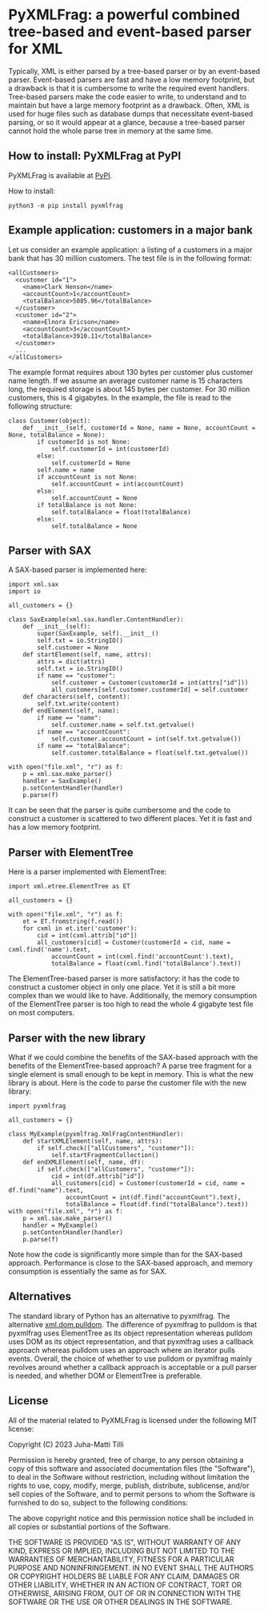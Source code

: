 # PyXMLFrag: a powerful combined tree-based and event-based parser for XML

Typically, XML is either parsed by a tree-based parser or by an event-based parser. Event-based parsers are fast and have a low memory footprint, but a drawback is that it is cumbersome to write the required event handlers. Tree-based parsers make the code easier to write, to understand and to maintain but have a large memory footprint as a drawback. Often, XML is used for huge files such as database dumps that necessitate event-based parsing, or so it would appear at a glance, because a tree-based parser cannot hold the whole parse tree in memory at the same time.

## How to install: PyXMLFrag at PyPI

PyXMLFrag is available at [PyPI](https://test.pypi.org/project/pyxmlfrag/).

How to install:
```
python3 -m pip install pyxmlfrag
```

## Example application: customers in a major bank

Let us consider an example application: a listing of a customers in a major bank that has 30 million customers. The test file is in the following format:

```
<allCustomers>
  <customer id="1">
    <name>Clark Henson</name>
    <accountCount>1</accountCount>
    <totalBalance>5085.96</totalBalance>
  </customer>
  <customer id="2">
    <name>Elnora Ericson</name>
    <accountCount>3</accountCount>
    <totalBalance>3910.11</totalBalance>
  </customer>
  ...
</allCustomers>
```

The example format requires about 130 bytes per customer plus customer name length. If we assume an average customer name is 15 characters long, the required storage is about 145 bytes per customer. For 30 million customers, this is 4 gigabytes. In the example, the file is read to the following structure:

```
class Customer(object):
    def __init__(self, customerId = None, name = None, accountCount = None, totalBalance = None):
        if customerId is not None:
            self.customerId = int(customerId)
        else:
            self.customerId = None
        self.name = name
        if accountCount is not None:
            self.accountCount = int(accountCount)
        else:
            self.accountCount = None
        if totalBalance is not None:
            self.totalBalance = float(totalBalance)
        else:
            self.totalBalance = None
```

## Parser with SAX

A SAX-based parser is implemented here:

```
import xml.sax
import io

all_customers = {}

class SaxExample(xml.sax.handler.ContentHandler):
    def __init__(self):
        super(SaxExample, self).__init__()
        self.txt = io.StringIO()
        self.customer = None
    def startElement(self, name, attrs):
        attrs = dict(attrs)
        self.txt = io.StringIO()
        if name == "customer":
            self.customer = Customer(customerId = int(attrs["id"]))
            all_customers[self.customer.customerId] = self.customer
    def characters(self, content):
        self.txt.write(content)
    def endElement(self, name):
        if name == "name":
            self.customer.name = self.txt.getvalue()
        if name == "accountCount":
            self.customer.accountCount = int(self.txt.getvalue())
        if name == "totalBalance":
            self.customer.totalBalance = float(self.txt.getvalue())

with open("file.xml", "r") as f:
    p = xml.sax.make_parser()
    handler = SaxExample()
    p.setContentHandler(handler)
    p.parse(f)
```

It can be seen that the parser is quite cumbersome and the code to construct a customer is scattered to two different places. Yet it is fast and has a low memory footprint.

## Parser with ElementTree

Here is a parser implemented with ElementTree:

```
import xml.etree.ElementTree as ET

all_customers = {}

with open("file.xml", "r") as f:
    et = ET.fromstring(f.read())
    for cxml in et.iter('customer'):
        cid = int(cxml.attrib["id"])
        all_customers[cid] = Customer(customerId = cid, name = cxml.find('name').text,
            accountCount = int(cxml.find('accountCount').text),
            totalBalance = float(cxml.find('totalBalance').text))
```

The ElementTree-based parser is more satisfactory: it has the code to construct a customer object in only one place. Yet it is still a bit more complex than we would like to have. Additionally, the memory consumption of the ElementTree parser is too high to read the whole 4 gigabyte test file on most computers.

## Parser with the new library

What if we could combine the benefits of the SAX-based approach with the benefits of the ElementTree-based approach? A parse tree fragment for a single <customer> element is small enough to be kept in memory. This is what the new library is about. Here is the code to parse the customer file with the new library:

```
import pyxmlfrag

all_customers = {}

class MyExample(pyxmlfrag.XmlFragContentHandler):
    def startXMLElement(self, name, attrs):
        if self.check(["allCustomers", "customer"]):
            self.startFragmentCollection()
    def endXMLElement(self, name, df):
        if self.check(["allCustomers", "customer"]):
            cid = int(df.attrib["id"])
            all_customers[cid] = Customer(customerId = cid, name = df.find("name").text,
                accountCount = int(df.find("accountCount").text),
                totalBalance = float(df.find("totalBalance").text))
with open("file.xml", "r") as f:
    p = xml.sax.make_parser()
    handler = MyExample()
    p.setContentHandler(handler)
    p.parse(f)
```

Note how the code is significantly more simple than for the SAX-based approach. Performance is close to the SAX-based approach, and memory consumption is essentially the same as for SAX.

## Alternatives

The standard library of Python has an alternative to pyxmlfrag. The alternative
[xml.dom.pulldom](https://docs.python.org/3/library/xml.dom.pulldom.html). The
difference of pyxmlfrag to pulldom is that pyxmlfrag uses ElementTree as its
object representation whereas pulldom uses DOM as its object representation,
and that pyxmlfrag uses a callback approach whereas pulldom uses an approach
where an iterator pulls events. Overall, the choice of whether to use pulldom
or pyxmlfrag mainly revolves around whether a callback approach is acceptable
or a pull parser is needed, and whether DOM or ElementTree is preferable.

## License

All of the material related to PyXMLFrag is licensed under the following MIT license:

Copyright (C) 2023 Juha-Matti Tilli

Permission is hereby granted, free of charge, to any person obtaining a copy of
this software and associated documentation files (the "Software"), to deal in
the Software without restriction, including without limitation the rights to
use, copy, modify, merge, publish, distribute, sublicense, and/or sell copies
of the Software, and to permit persons to whom the Software is furnished to do
so, subject to the following conditions:

The above copyright notice and this permission notice shall be included in all
copies or substantial portions of the Software.

THE SOFTWARE IS PROVIDED "AS IS", WITHOUT WARRANTY OF ANY KIND, EXPRESS OR
IMPLIED, INCLUDING BUT NOT LIMITED TO THE WARRANTIES OF MERCHANTABILITY,
FITNESS FOR A PARTICULAR PURPOSE AND NONINFRINGEMENT. IN NO EVENT SHALL THE
AUTHORS OR COPYRIGHT HOLDERS BE LIABLE FOR ANY CLAIM, DAMAGES OR OTHER
LIABILITY, WHETHER IN AN ACTION OF CONTRACT, TORT OR OTHERWISE, ARISING FROM,
OUT OF OR IN CONNECTION WITH THE SOFTWARE OR THE USE OR OTHER DEALINGS IN THE
SOFTWARE.

